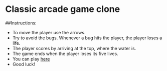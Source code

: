Classic arcade game clone
===============================

##Instructions:

* To move the player use the arrows.
* Try to avoid the bugs. Whenever a bug hits the player, the player loses a life.
* The player scores by arriving at the top, where the water is.
* The game ends when the player loses its five lives.
* You can play [here](http://leonardomartinez.co/classic-arcade-game/)
* Good luck!